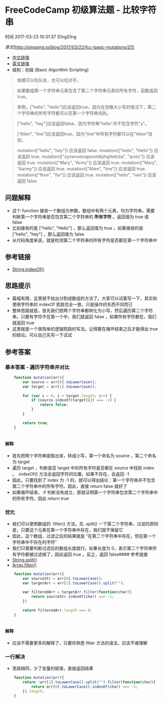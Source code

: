 # FreeCodeCamp 初级算法题 - 比较字符串

 时间 2017-03-23 10:31:37  S1ngS1ng

_原文_[http://singsing.io/blog/2017/03/22/fcc-basic-mutations/][1]



* [中文链接][3]
* [英文链接][4]
* 级别：初级 (Basic Algorithm Scripting)


> 蛤蟆可以吃队友，也可以吃对手。

> 如果数组第一个字符串元素包含了第二个字符串元素的所有字符，函数返回true。

> 举例，["hello", "Hello"]应该返回true，因为在忽略大小写的情况下，第二个字符串的所有字符都可以在第一个字符串找到。

> ["hello", "hey"]应该返回false，因为字符串"hello"并不包含字符"y"。

> ["Alien", "line"]应该返回true，因为"line"中所有字符都可以在"Alien"找到。


> mutation(["hello", "hey"]) 应该返回 false.
> mutation(["hello", "Hello"]) 应该返回 true.
> mutation(["zyxwvutsrqponmlkjihgfedcba", "qrstu"]) 应该返回 true.
> mutation(["Mary", "Army"]) 应该返回 true.
> mutation(["Mary", "Aarmy"]) 应该返回 true.
> mutation(["Alien", "line"]) 应该返回 true.
> mutation(["floor", "for"]) 应该返回 true.
> mutation(["hello", "neo"]) 应该返回 false.

## 问题解释 

* 这个 function 接收一个数组为参数。数组中有两个元素，均为字符串。需要判断第一个字符串是否包含第二个字符串的 **所有字符** 。返回值为 true 或 false
* 比如接收的是 ["hello", "Hello"] ，那么返回值为 true 。如果接收的是 ["hello", "hey"] ，那么返回值为 false
* 从代码角度来说，就是检测第二个字符串的所有字符是否都在第一个字符串中

## 参考链接 

* [String.indexOf()][5]

## 思路提示 

* 篇幅有限，这里就不给出分割成数组的方法了。大家可以试着写一下，其实和使用字符串的 indexOf 思路完全一致，只是操作的东西不同而已
* 整体思路就是，首先我们把两个字符串都转化为小写，然后遍历第二个字符串。只要有字符不在第一个中，我们就返回 false ，如果所有字符都在，我们就返回 true
* 这里就是一个很简单的逻辑短路的写法。记得要在循环结束之后才能得出 true 的结论。可以自己先写一下试试

## 参考答案 

### 基本答案 - 遍历字符串并对比 
```js
    function mutation(arr){
        var source = arr[0].toLowerCase();
        var target = arr[1].toLowerCase();
    
        for (var i = 0; i < target.length; i++) {
            if (source.indexOf(target[i]) === -1) {
                return false;
            }
        }
    
        return true;
    }
    
```
#### 解释 

* 首先把两个字符串提取出来，转成小写，第一个命名为 source ，第二个命名为 target
* 遍历 target ，判断是否 target 中的所有字符是否都在 source 中找到 index 。 .indexOf() 方法会返回字符的位置，如果不存在，会返回 -1
* 因此，只要找到了 index 为 -1 的，就可以得出结论：第一个字符串并不包含第二个字符串中的所有字符。因此，直接 return false 就好了
* 如果循环结束， if 判断没有成立，那就证明第一个字符串包含第二个字符串中的所有字符。因此 return true

### 优化 

* 我们可以使用数组的 .filter() 方法。先 .split() 一下第二个字符串，过滤的原则是，只要这个元素在第一个字符串中存在，我们就不保留它
* 因此，这个数组，过滤之后的结果就是 “在第二个字符串中存在，但在第一个字符串中不存在的字符”
* 我们只需要判断过滤后的数组长度就行。如果长度为 0，表示第二个字符串所有字符都被过滤掉了，因此返回 true 。反之，返回 false#### 参考链接
* [String.split()][5]
* [Array.filter()][6]
```js
    function mutation(arr){
        var sourceStr = arr[0].toLowerCase();
        var targetArr = arr[1].toLowerCase().split("");
    
        var filteredArr = targetArr.filter(function(char){
            return sourceStr.indexOf(char) === -1;
        })
    
        return filteredArr.length === 0;
    }
    
```
#### 解释 

* 应该不需要更多的解释了，只要你熟悉 filter 方法的语法，应该不难理解

### 一行解决 

* 思路相同，少了变量的赋值，直接返回结果 
```js
    function mutation(arr){
        return !arr[1].toLowerCase().split("").filter(function(char){
            return arr[0].toLowerCase().indexOf(char) === -1;
        }).length;
    }

```


[1]: http://singsing.io/blog/2017/03/22/fcc-basic-mutations/?utm_source=tuicool&utm_medium=referral

[3]: https://www.freecodecamp.cn/challenges/mutations
[4]: https://www.freecodecamp.com/challenges/mutations
[5]: https://developer.mozilla.org/zh-CN/docs/Web/JavaScript/Reference/Global_Objects/String/split
[6]: https://developer.mozilla.org/zh-CN/docs/Web/JavaScript/Reference/Global_Objects/Array/filter
